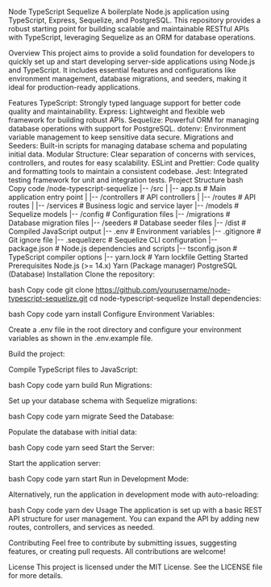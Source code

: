 Node TypeScript Sequelize
A boilerplate Node.js application using TypeScript, Express, Sequelize, and PostgreSQL. This repository provides a robust starting point for building scalable and maintainable RESTful APIs with TypeScript, leveraging Sequelize as an ORM for database operations.

Overview
This project aims to provide a solid foundation for developers to quickly set up and start developing server-side applications using Node.js and TypeScript. It includes essential features and configurations like environment management, database migrations, and seeders, making it ideal for production-ready applications.

Features
TypeScript: Strongly typed language support for better code quality and maintainability.
Express: Lightweight and flexible web framework for building robust APIs.
Sequelize: Powerful ORM for managing database operations with support for PostgreSQL.
dotenv: Environment variable management to keep sensitive data secure.
Migrations and Seeders: Built-in scripts for managing database schema and populating initial data.
Modular Structure: Clear separation of concerns with services, controllers, and routes for easy scalability.
ESLint and Prettier: Code quality and formatting tools to maintain a consistent codebase.
Jest: Integrated testing framework for unit and integration tests.
Project Structure
bash
Copy code
/node-typescript-sequelize
|-- /src
| |-- app.ts # Main application entry point
| |-- /controllers # API controllers
| |-- /routes # API routes
| |-- /services # Business logic and service layer
|-- /models # Sequelize models
|-- /config # Configuration files
|-- /migrations # Database migration files
|-- /seeders # Database seeder files
|-- /dist # Compiled JavaScript output
|-- .env # Environment variables
|-- .gitignore # Git ignore file
|-- .sequelizerc # Sequelize CLI configuration
|-- package.json # Node.js dependencies and scripts
|-- tsconfig.json # TypeScript compiler options
|-- yarn.lock # Yarn lockfile
Getting Started
Prerequisites
Node.js (>= 14.x)
Yarn (Package manager)
PostgreSQL (Database)
Installation
Clone the repository:

bash
Copy code
git clone https://github.com/yourusername/node-typescript-sequelize.git
cd node-typescript-sequelize
Install dependencies:

bash
Copy code
yarn install
Configure Environment Variables:

Create a .env file in the root directory and configure your environment variables as shown in the .env.example file.

Build the project:

Compile TypeScript files to JavaScript:

bash
Copy code
yarn build
Run Migrations:

Set up your database schema with Sequelize migrations:

bash
Copy code
yarn migrate
Seed the Database:

Populate the database with initial data:

bash
Copy code
yarn seed
Start the Server:

Start the application server:

bash
Copy code
yarn start
Run in Development Mode:

Alternatively, run the application in development mode with auto-reloading:

bash
Copy code
yarn dev
Usage
The application is set up with a basic REST API structure for user management. You can expand the API by adding new routes, controllers, and services as needed.

Contributing
Feel free to contribute by submitting issues, suggesting features, or creating pull requests. All contributions are welcome!

License
This project is licensed under the MIT License. See the LICENSE file for more details.
